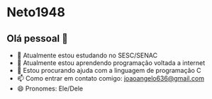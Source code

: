 # Neto1948
## Olá pessoal 👋

- 🔭 Atualmente estou estudando no SESC/SENAC
- 🌱 Atualmente estou aprendendo programação voltada a internet
- 🤔 Estou procurando ajuda com a linguagem de programação C
- 📫 Como entrar em contato comigo: joaoangelo636@gmail.com
- 😄 Pronomes: Ele/Dele
